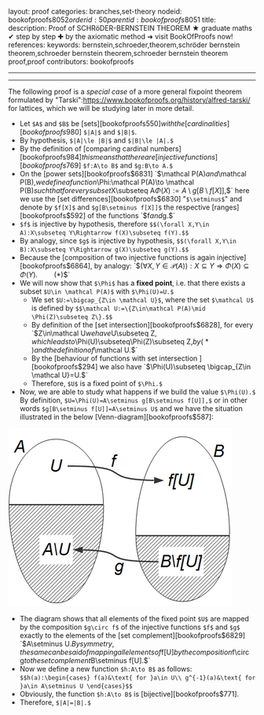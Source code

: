 layout: proof
categories: branches,set-theory
nodeid: bookofproofs$8052
orderid: 50
parentid: bookofproofs$8051
title: 
description:  Proof of SCHRöDER-BERNSTEIN THEOREM &#9733; graduate maths &#10004; step by step &#10010; by the axiomatic method &#10140; visit BookOfProofs now!
references: 
keywords: bernstein,schroeder,theorem,schröder bernstein theorem,schroeder bernstein theorem,schroeder bernstein theorem proof,proof
contributors: bookofproofs


---


---

The following proof is a _special case_ of a more general fixpoint theorem formulated by "Tarski":https://www.bookofproofs.org/history/alfred-tarski/ for lattices, which we will be studying later in more detail.

* Let `$A$` and `$B$` be [sets][bookofproofs$550] with the [cardinalities][bookofproofs$980]  `$|A|$` and `$|B|$`.
* By hypothesis, `$|A|\le |B|$` and `$|B|\le |A|.$` 
* By the definition of [comparing cardinal numbers][bookofproofs$984] this means that there are [injective functions][bookofproofs$769] `$f:A\to B$` and `$g:B\to A.$`
* On the [power sets][bookofproofs$6831] `$\mathcal P(A)$` and `$\mathcal P(B),$` we define a function `$\Phi:\mathcal P(A)\to \mathcal P(B)$` such that for every subset `$X\subseteq A$` `$$\Phi(X):=A\setminus g[B\setminus f[X]],$$`
here we use the [set differences][bookofproofs$6830] "`$\setminus$`" and denote by `$f[X]$` and `$g[B\setminus f[X]]$` the respective [ranges][bookofproofs$592] of the functions `$f$` and `$g.$`
* `$f$` is injective by hypothesis, therefore 
`$$(\forall X,Y\in A):X\subseteq Y\Rightarrow f(X)\subseteq f(Y).$$`
* By analogy, since `$g$` is injective by hypothesis,
`$$(\forall X,Y\in B):X\subseteq Y\Rightarrow g(X)\subseteq g(Y).$$`
* Because the [composition of two injective functions is again injective][bookofproofs$6864], by analogy:
`$$(\forall X,Y\in \mathcal P(A)):X\subseteq Y\Rightarrow \Phi(X)\subseteq \Phi(Y).\quad\quad( * )$$`
* We will now show that `$\Phi$` has a **fixed point**, i.e. that there exists a subset `$U\in \mathcal P(A)$` with `$\Phi(U)=U.$` 
   * We set `$U:=\bigcap_{Z\in \mathcal U}$`, where the set `$\mathcal U$` is defined by 
`$$\mathcal U:=\{Z\in\mathcal P(A)\mid \Phi(Z)\subseteq Z\}.$$`
   * By definition of the [set intersection][bookofproofs$6828], for every `$Z\in\mathcal U$` we have `$U\subseteq Z$`, which leads to `$\Phi(U)\subseteq\Phi(Z)\subseteq Z,$` by `$( * )$` and the definition of `$\mathcal U.$` 
   * By the [behaviour of functions with set intersection ][bookofproofs$294] we also have `$\Phi(U)\subseteq \bigcap_{Z\in \mathcal U}=U.$`
   * Therefore, `$U$` is a fixed point of `$\Phi.$`
* Now, we are able to study what happens if we build the value `$\Phi(U).$` By definition, `$U=\Phi(U)=A\setminus g[B\setminus f[U]],$` or in other words `$g[B\setminus f[U]]=A\setminus U$` and we have the situation illustrated in the below [Venn-diagram][bookofproofs$587]:


![schroederbernstein](https://github.com/bookofproofs/bookofproofs.github.io/blob/main/_sources/_assets/images/examples/schroederbernstein.png?raw=true)


* The diagram shows that all elements of the fixed point `$U$` are mapped by the composition `$g\circ f$` of the injective functions `$f$` and `$g$` exactly to the elements of the [set complement][bookofproofs$6829] `$A\setminus U.$` By symmetry, the same can be said of mapping all elements of `$f[U]$` by the composition `$f\circ g$` to the set complement `$B\setminus f[U].$`
* Now we define a new function `$h:A\to B$` as follows:
`$$h(a):\begin{cases}
f(a)&\text{ for }a\in U\\
g^{-1}(a)&\text{ for }a\in A\setminus U
\end{cases}$$`
* Obviously, the function `$h:A\to B$` is [bijective][bookofproofs$771].
* Therefore, `$|A|=|B|.$`
